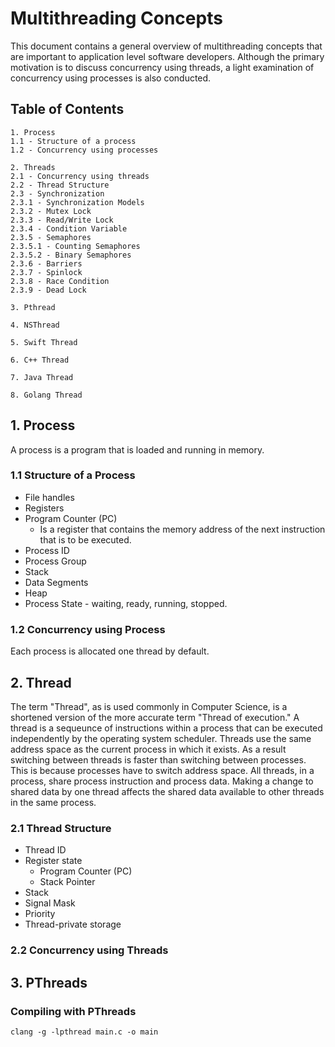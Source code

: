 # Multithreading Concepts

This document contains a general overview of multithreading concepts that are important to application level software developers. Although the
primary motivation is to discuss concurrency using threads, a light examination of concurrency using processes is also conducted.  

## Table of Contents

    1. Process
    1.1 - Structure of a process
    1.2 - Concurrency using processes

    2. Threads
    2.1 - Concurrency using threads
    2.2 - Thread Structure
    2.3 - Synchronization
    2.3.1 - Synchronization Models
    2.3.2 - Mutex Lock
    2.3.3 - Read/Write Lock
    2.3.4 - Condition Variable
    2.3.5 - Semaphores
    2.3.5.1 - Counting Semaphores
    2.3.5.2 - Binary Semaphores
    2.3.6 - Barriers
    2.3.7 - Spinlock
    2.3.8 - Race Condition
    2.3.9 - Dead Lock

    3. Pthread

    4. NSThread

    5. Swift Thread

    6. C++ Thread

    7. Java Thread

    8. Golang Thread

## 1. Process
A process is a program that is loaded and running in memory.

### 1.1 Structure of a Process
* File handles
* Registers
* Program Counter (PC) 
    * Is a register that contains the memory address of the next instruction that is to be executed.
* Process ID
* Process Group
* Stack
* Data Segments
* Heap
* Process State - waiting, ready, running, stopped. 

### 1.2 Concurrency using Process
Each process is allocated one thread by default.



## 2. Thread
The term "Thread", as is used commonly in Computer Science, is a shortened version of the more accurate term "Thread of execution." A thread is a sequeunce of instructions within a process that can be executed independently by the operating system scheduler. Threads use the same address space as the current process in which it exists. As a result switching between threads is faster than switching between processes. This is because processes have to switch address space. All threads, in a process, share process instruction and process data. Making a change to shared data by one thread affects the shared data available to other threads in the same process.

### 2.1 Thread Structure
* Thread ID
* Register state
    * Program Counter (PC) 
    * Stack Pointer
* Stack
* Signal Mask
* Priority
* Thread-private storage


### 2.2 Concurrency using Threads


## 3. PThreads

### Compiling with PThreads

```bash:
clang -g -lpthread main.c -o main
```
